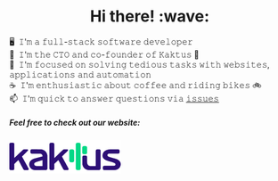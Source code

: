 <h1 align='center'> Hi there! :wave:</h1>

🖥&nbsp; 𝙸'𝚖 𝚊 𝚏𝚞𝚕𝚕-𝚜𝚝𝚊𝚌𝚔 𝚜𝚘𝚏𝚝𝚠𝚊𝚛𝚎 𝚍𝚎𝚟𝚎𝚕𝚘𝚙𝚎𝚛  
💼&nbsp; 𝙸'𝚖 𝚝𝚑𝚎 𝙲𝚃𝙾 𝚊𝚗𝚍 𝚌𝚘-𝚏𝚘𝚞𝚗𝚍𝚎𝚛 𝚘𝚏 𝙺𝚊𝚔𝚝𝚞𝚜 🌵  
🎯&nbsp; 𝙸'𝚖 𝚏𝚘𝚌𝚞𝚜𝚎𝚍 𝚘𝚗 𝚜𝚘𝚕𝚟𝚒𝚗𝚐 𝚝𝚎𝚍𝚒𝚘𝚞𝚜 𝚝𝚊𝚜𝚔𝚜 𝚠𝚒𝚝𝚑 𝚠𝚎𝚋𝚜𝚒𝚝𝚎𝚜, 𝚊𝚙𝚙𝚕𝚒𝚌𝚊𝚝𝚒𝚘𝚗𝚜 𝚊𝚗𝚍 𝚊𝚞𝚝𝚘𝚖𝚊𝚝𝚒𝚘𝚗  
☕️&nbsp; 𝙸'𝚖 𝚎𝚗𝚝𝚑𝚞𝚜𝚒𝚊𝚜𝚝𝚒𝚌 𝚊𝚋𝚘𝚞𝚝 𝚌𝚘𝚏𝚏𝚎𝚎 𝚊𝚗𝚍 𝚛𝚒𝚍𝚒𝚗𝚐 𝚋𝚒𝚔𝚎𝚜 🚲  
📫&nbsp; 𝙸'𝚖 𝚚𝚞𝚒𝚌𝚔 𝚝𝚘 𝚊𝚗𝚜𝚠𝚎𝚛 𝚚𝚞𝚎𝚜𝚝𝚒𝚘𝚗𝚜 𝚟𝚒𝚊 [𝚒𝚜𝚜𝚞𝚎𝚜](https://github.com/OArnarsson/OArnarsson/issues/new) 

##### Feel free to check out our website:
[![Kaktus Kreatives 🌵](https://github.com/OArnarsson/OArnarsson/blob/master/Kaktus-200x60%20(1).png?raw=true)](https://kaktus.is)   
